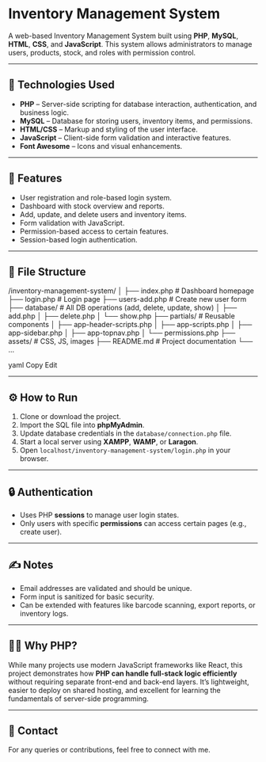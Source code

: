 # Inventory Management System

A web-based Inventory Management System built using **PHP**, **MySQL**, **HTML**, **CSS**, and **JavaScript**. This system allows administrators to manage users, products, stock, and roles with permission control.

---

## 🔧 Technologies Used

- **PHP** – Server-side scripting for database interaction, authentication, and business logic.
- **MySQL** – Database for storing users, inventory items, and permissions.
- **HTML/CSS** – Markup and styling of the user interface.
- **JavaScript** – Client-side form validation and interactive features.
- **Font Awesome** – Icons and visual enhancements.

---

## 🚀 Features

- User registration and role-based login system.
- Dashboard with stock overview and reports.
- Add, update, and delete users and inventory items.
- Form validation with JavaScript.
- Permission-based access to certain features.
- Session-based login authentication.

---

## 📁 File Structure

/inventory-management-system/
│
├── index.php # Dashboard homepage
├── login.php # Login page
├── users-add.php # Create new user form
├── database/ # All DB operations (add, delete, update, show)
│ ├── add.php
│ ├── delete.php
│ └── show.php
├── partials/ # Reusable components
│ ├── app-header-scripts.php
│ ├── app-scripts.php
│ ├── app-sidebar.php
│ ├── app-topnav.php
│ └── permissions.php
├── assets/ # CSS, JS, images
├── README.md # Project documentation
└── ...

yaml
Copy
Edit

---

## ⚙️ How to Run

1. Clone or download the project.
2. Import the SQL file into **phpMyAdmin**.
3. Update database credentials in the `database/connection.php` file.
4. Start a local server using **XAMPP**, **WAMP**, or **Laragon**.
5. Open `localhost/inventory-management-system/login.php` in your browser.

---

## 🔒 Authentication

- Uses PHP **sessions** to manage user login states.
- Only users with specific **permissions** can access certain pages (e.g., create user).

---

## ✍️ Notes

- Email addresses are validated and should be unique.
- Form input is sanitized for basic security.
- Can be extended with features like barcode scanning, export reports, or inventory logs.

---

## 🙋‍♂️ Why PHP?

While many projects use modern JavaScript frameworks like React, this project demonstrates how **PHP can handle full-stack logic efficiently** without requiring separate front-end and back-end layers. It’s lightweight, easier to deploy on shared hosting, and excellent for learning the fundamentals of server-side programming.

---

## 📩 Contact

For any queries or contributions, feel free to connect with me.